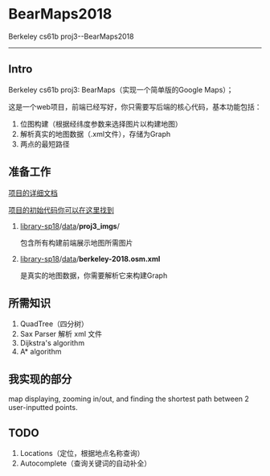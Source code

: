 # BearMaps2018
Berkeley cs61b proj3--BearMaps2018

---

## Intro

Berkeley cs61b proj3: BearMaps（实现一个简单版的Google Maps）；

这是一个web项目，前端已经写好，你只需要写后端的核心代码，基本功能包括：

1. 位图构建（根据经纬度参数来选择图片以构建地图）
2. 解析真实的地图数据（.xml文件），存储为Graph
3. 两点的最短路径

## 准备工作

[项目的详细文档](https://sp18.datastructur.es/materials/proj/proj3/proj3)

[项目的初始代码你可以在这里找到](https://github.com/Berkeley-CS61B/skeleton-sp18)

1. [library-sp18](https://github.com/Berkeley-CS61B/library-sp18)/[data](https://github.com/Berkeley-CS61B/library-sp18/tree/master/data)/**proj3_imgs**/ 

   包含所有构建前端展示地图所需图片

2. [library-sp18](https://github.com/Berkeley-CS61B/library-sp18)/[data](https://github.com/Berkeley-CS61B/library-sp18/tree/master/data)/**berkeley-2018.osm.xml** 

   是真实的地图数据，你需要解析它来构建Graph

## 所需知识

1. QuadTree（四分树）
2. Sax Parser 解析 xml 文件
3. Dijkstra's algorithm
4. A* algorithm

## 我实现的部分

map displaying, zooming in/out, and finding the shortest path between 2 user-inputted points.

## TODO

1. Locations（定位，根据地点名称查询）
2. Autocomplete（查询关键词的自动补全）